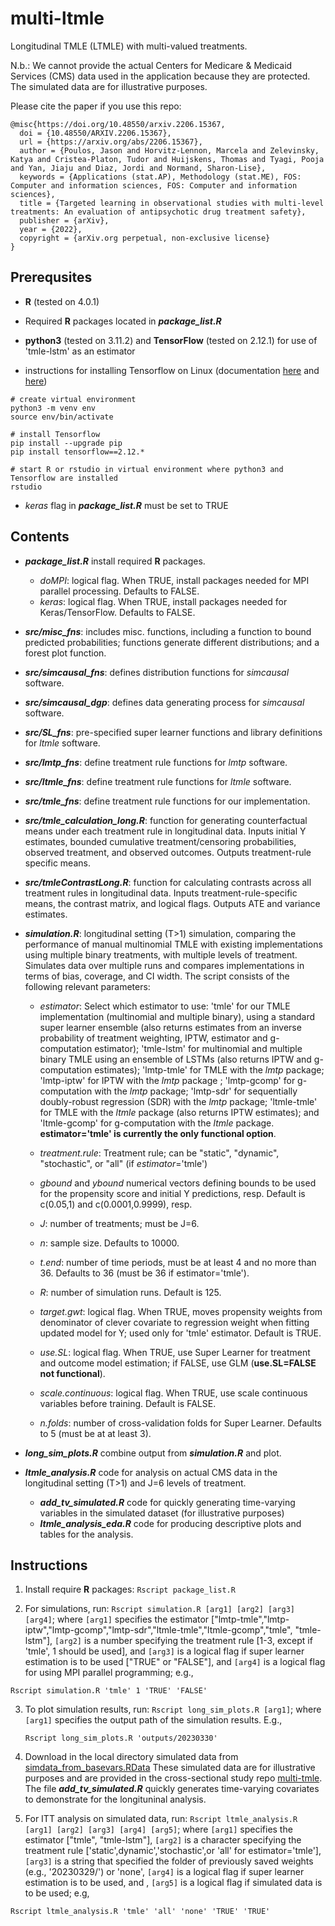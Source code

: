 # multi-ltmle

Longitudinal TMLE (LTMLE) with multi-valued treatments. 

N.b.: We cannot provide the actual Centers for Medicare & Medicaid Services (CMS) data used in the application because they are protected. The simulated data are for illustrative purposes.

Please cite the paper if you use this repo:

```
@misc{https://doi.org/10.48550/arxiv.2206.15367,
  doi = {10.48550/ARXIV.2206.15367},
  url = {https://arxiv.org/abs/2206.15367},
  author = {Poulos, Jason and Horvitz-Lennon, Marcela and Zelevinsky, Katya and Cristea-Platon, Tudor and Huijskens, Thomas and Tyagi, Pooja and Yan, Jiaju and Diaz, Jordi and Normand, Sharon-Lise},
  keywords = {Applications (stat.AP), Methodology (stat.ME), FOS: Computer and information sciences, FOS: Computer and information sciences},
  title = {Targeted learning in observational studies with multi-level treatments: An evaluation of antipsychotic drug treatment safety},
  publisher = {arXiv},
  year = {2022},
  copyright = {arXiv.org perpetual, non-exclusive license}
}
```


Prerequsites
------

* **R** (tested on 4.0.1)
+ Required **R** packages located in ***package_list.R*** 

* **python3** (tested on 3.11.2) and **TensorFlow** (tested on 2.12.1) for use of 'tmle-lstm' as an estimator
+ instructions for installing Tensorflow on Linux (documentation [here](https://packaging.python.org/en/latest/guides/installing-using-pip-and-virtual-environments/) and [here](https://www.tensorflow.org/install/pip#linux))
```
# create virtual environment
python3 -m venv env
source env/bin/activate

# install Tensorflow
pip install --upgrade pip
pip install tensorflow==2.12.*

# start R or rstudio in virtual environment where python3 and Tensorflow are installed
rstudio
```
+ *keras* flag in ***package_list.R*** must be set to TRUE

Contents
------

* ***package_list.R*** install required **R** packages.
	+ *doMPI*: logical flag. When TRUE, install packages needed for MPI parallel processing. Defaults to FALSE.
	+ *keras*: logical flag. When TRUE, install packages needed for Keras/TensorFlow. Defaults to FALSE.

* ***src/misc_fns***: includes misc. functions, including a function to bound predicted probabilities; functions generate different distributions; and a forest plot function. 

* ***src/simcausal_fns***: defines distribution functions for *simcausal* software.

* ***src/simcausal_dgp***: defines data generating process for *simcausal* software.

* ***src/SL_fns***: pre-specified super learner functions and library definitions for *ltmle* software.

* ***src/lmtp_fns***: define treatment rule functions for *lmtp* software. 

* ***src/ltmle_fns***: define treatment rule functions for *ltmle* software. 

* ***src/tmle_fns***: define treatment rule functions for our implementation. 

* ***src/tmle_calculation_long.R***: function for generating counterfactual means under each treatment rule in longitudinal data. Inputs initial Y estimates, bounded cumulative treatment/censoring probabilities, observed treatment, and observed outcomes. Outputs treatment-rule specific means.

* ***src/tmleContrastLong.R***: function for calculating contrasts across all treatment rules in longitudinal data. Inputs treatment-rule-specific means, the contrast matrix, and logical flags. Outputs ATE and variance estimates. 

* ***simulation.R***: longitudinal setting (T>1) simulation, comparing the performance of manual multinomial TMLE with existing implementations using multiple binary treatments, with multiple levels of treatment. Simulates data over multiple runs and compares implementations in terms of bias, coverage, and CI width. The script consists of the following relevant parameters:

	+ *estimator*: Select which estimator to use: 'tmle' for our TMLE implementation (multinomial and multiple binary),  using a standard super learner ensemble (also returns estimates from an inverse probability of treatment weighting, IPTW, estimator and g-computation estimator); 'tmle-lstm' for multinomial and multiple binary TMLE using an ensemble of LSTMs (also returns IPTW and g-computation estimates); 'lmtp-tmle' for TMLE with the *lmtp* package; 'lmtp-iptw' for IPTW with the *lmtp* package ; 'lmtp-gcomp' for g-computation with the *lmtp* package; 'lmtp-sdr' for sequentially doubly-robust regression (SDR) with the *lmtp* package; 'ltmle-tmle' for TMLE with the *ltmle* package (also returns IPTW estimates); and  'ltmle-gcomp' for g-computation with the *ltmle* package. **estimator='tmle' is currently the only functional option**.

	+ *treatment.rule*: Treatment rule; can be "static", "dynamic", "stochastic", or "all" (if *estimator*='tmle')

	+ *gbound* and *ybound* numerical vectors defining bounds to be used for the propensity score and initial Y predictions, resp. Default is c(0.05,1)  and c(0.0001,0.9999), resp.

	+ *J*: number of treatments; must be J=6.

	+ *n*: sample size. Defaults to 10000.

	+ *t.end*: number of time periods, must be at least 4 and no more than 36. Defaults to 36 (must be 36 if estimator='tmle').  

	+ *R*: number of simulation runs. Default is 125. 

	+ *target.gwt*: logical flag. When TRUE, moves propensity weights from denominator of clever covariate to regression weight when fitting updated model for Y; used only for 'tmle' estimator. Default is TRUE. 

	+ *use.SL*: logical flag. When TRUE, use Super Learner for treatment and outcome model estimation; if FALSE, use GLM (**use.SL=FALSE not functional**). 

	+ *scale.continuous*: logical flag. When TRUE, use scale continuous variables before training. Default is FALSE. 

	+ *n.folds*: number of cross-validation folds for Super Learner. Defaults to 5 (must be at at least 3). 

* ***long_sim_plots.R*** combine output from ***simulation.R*** and plot.

* ***ltmle_analysis.R*** code for analysis on actual CMS data in the longitudinal setting (T>1) and J=6 levels of treatment.
	+ ***add_tv_simulated.R*** code for quickly generating time-varying variables in the simulated dataset (for illustrative purposes)
	* ***ltmle_analysis_eda.R*** code for producing descriptive plots and tables for the analysis.

Instructions
------

1. Install require **R** packages: `Rscript package_list.R`

2. For simulations, run: `Rscript simulation.R [arg1] [arg2] [arg3] [arg4]`; where `[arg1]` specifies the estimator ["lmtp-tmle","lmtp-iptw","lmtp-gcomp","lmtp-sdr","ltmle-tmle","ltmle-gcomp","tmle", "tmle-lstm"], `[arg2]` is a number specifying the treatment rule [1-3, except if 'tmle', 1 should be used], and `[arg3]`  is a logical flag if super learner estimation is to be used ["TRUE" or "FALSE"], and `[arg4]` is a logical flag for using MPI parallel programming; e.g., 

`Rscript simulation.R 'tmle' 1 'TRUE' 'FALSE'`

3. To plot simulation results, run: `Rscript long_sim_plots.R [arg1]`; where `[arg1]` specifies the output path of the simulation results. E.g., 
	
	`Rscript long_sim_plots.R 'outputs/20230330'`

4. Download in the local directory simulated data from [simdata_from_basevars.RData](https://github.com/jvpoulos/multi-tmle/blob/4286f7899ec0a9fc27474ff88871dbd6cae85dbd/simdata_from_basevars.RData) These simulated data are for illustrative purposes and are provided in the cross-sectional study repo [multi-tmle](https://github.com/jvpoulos/multi-tmle/). The file ***add_tv_simulated.R*** quickly generates time-varying covariates to demonstrate for the longituninal analysis.

5. For ITT analysis on simulated data, run: `Rscript ltmle_analysis.R [arg1] [arg2] [arg3] [arg4] [arg5]`; where `[arg1]` specifies the estimator ["tmle", "tmle-lstm"], `[arg2]` is a character specifying the treatment rule ['static',dynamic','stochastic',or 'all' for estimator='tmle'], `[arg3]` is a string that specified the folder of previously saved weights (e.g., '20230329/') or 'none', `[arg4]` is a logical flag if super learner estimation is to be used, and , `[arg5]` is a logical flag if simulated data is to be used; e.g, 

`Rscript ltmle_analysis.R 'tmle' 'all' 'none' 'TRUE' 'TRUE'`  
